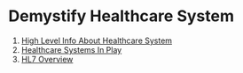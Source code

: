 # Demystify Healthcare System

1. [High Level Info About Healthcare System](./demystify_hc_system.md)
2. [Healthcare Systems In Play](./healcase_systems.md)
3. [HL7 Overview](./demystify-hl7/README.md)
